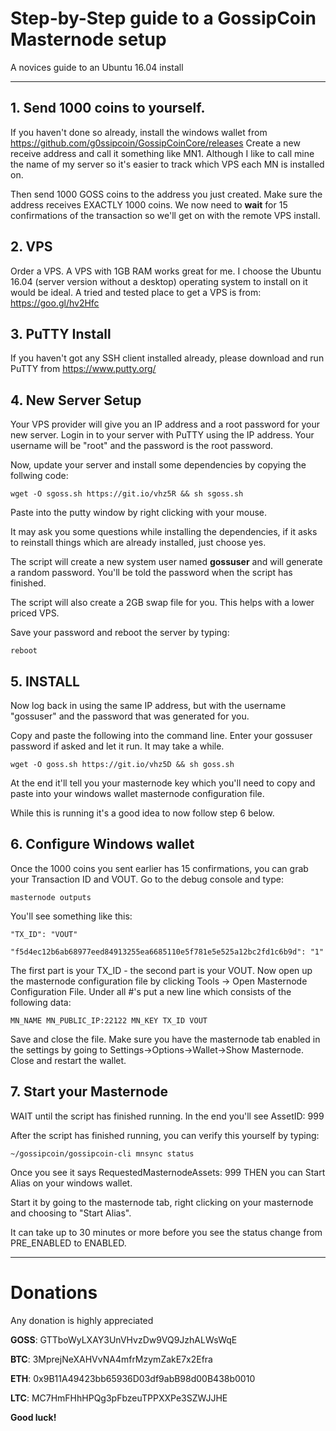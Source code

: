 # Step-by-Step guide to a GossipCoin Masternode setup
A novices guide to an Ubuntu 16.04 install

***

## 1. Send 1000 coins to yourself.

If you haven't done so already, install the windows wallet from https://github.com/g0ssipcoin/GossipCoinCore/releases 
Create a new receive address and call it something like MN1. Although I like to call mine the name of my server so it's easier to track which VPS each MN is installed on.

Then send 1000 GOSS coins to the address you just created. Make sure the address receives EXACTLY 1000 coins.
We now need to **wait** for 15 confirmations of the transaction so we'll get on with the remote VPS install.



## 2. VPS

Order a VPS. A VPS with 1GB RAM works great for me. I choose the Ubuntu 16.04 (server version without a desktop) operating system to install on it would be ideal.
A tried and tested place to get a VPS is from: https://goo.gl/hv2Hfc 



## 3. PuTTY Install

If you haven't got any SSH client installed already, please download and run PuTTY from https://www.putty.org/



## 4. New Server Setup

Your VPS provider will give you an IP address and a root password for your new server.
Login in to your server with PuTTY using the IP address. Your username will be "root" and the password is the root password.

Now, update your server and install some dependencies by copying the follwing code:

```
wget -O sgoss.sh https://git.io/vhz5R && sh sgoss.sh
```

Paste into the putty window by right clicking with your mouse.

It may ask you some questions while installing the dependencies, if it asks to reinstall things which are already installed, just choose yes.

The script will create a new system user named **gossuser** and will generate a random password.
You'll be told the password when the script has finished.

The script will also create a 2GB swap file for you. This helps with a lower priced VPS.

Save your password and reboot the server by typing:

```
reboot
```



## 5. INSTALL

Now log back in using the same IP address, but with the username "gossuser" and the password that was generated for you.

Copy and paste the following into the command line. Enter your gossuser password if asked and let it run. It may take a while.

```
wget -O goss.sh https://git.io/vhz5D && sh goss.sh
```

At the end it'll tell you your masternode key which you'll need to copy and paste into your windows wallet masternode configuration file.

While this is running it's a good idea to now follow step 6 below.



## 6. Configure Windows wallet

Once the 1000 coins you sent earlier has 15 confirmations, you can grab your Transaction ID and VOUT.
Go to the debug console and type:

```
masternode outputs
```

You'll see something like this:

```
"TX_ID": "VOUT"

"f5d4ec12b6ab68977eed84913255ea6685110e5f781e5e525a12bc2fd1c6b9d": "1"
```

The first part is your TX_ID - the second part is your VOUT.
Now open up the masternode configuration file by clicking Tools -> Open Masternode Configuration File. 
Under all #'s put a new line which consists of the following data:

```
MN_NAME MN_PUBLIC_IP:22122 MN_KEY TX_ID VOUT
```

Save and close the file.
Make sure you have the masternode tab enabled in the settings by going to Settings->Options->Wallet->Show Masternode.
Close and restart the wallet.



## 7. Start your Masternode

WAIT until the script has finished running. In the end you'll see AssetID: 999

After the script has finished running, you can verify this yourself by typing:

```
~/gossipcoin/gossipcoin-cli mnsync status
```

Once you see it says RequestedMasternodeAssets: 999 THEN you can Start Alias on your windows wallet.

Start it by going to the masternode tab, right clicking on your masternode and choosing to "Start Alias".

It can take up to 30 minutes or more before you see the status change from PRE_ENABLED to ENABLED.



***


# Donations

Any donation is highly appreciated  





**GOSS**: GTTboWyLXAY3UnVHvzDw9VQ9JzhALWsWqE 

**BTC**: 3MprejNeXAHVvNA4mfrMzymZakE7x2Efra 

**ETH**: 0x9B11A49423bb65936D03df9abB98d00B438b0010 

**LTC**: MC7HmFHhHPQg3pFbzeuTPPXXPe3SZWJJHE 





**Good luck!**